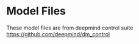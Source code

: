 # Model Files
These model files are from deepmind control suite https://github.com/deepmind/dm_control
